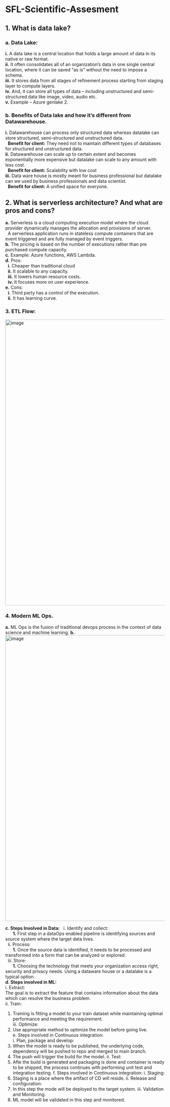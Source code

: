 # SFL-Scientific-Assesment
## 1.	What is data lake?
   ### a.   Data Lake:
   **i.**	A data lake is a central location that holds a large amount of data in its native or raw format.<br/>
   **ii.** It often consolidates all of an organization’s data in one single central location, where it can be saved “as is” without the need to impose a schema.<br/>
   **iii.** It stores data from all stages of refinement process starting from staging layer to compute layers.<br/>
   **iv.**  And, it can store all types of data – including unstructured and semi-structured data like image, video, audio etc.<br/>
   **v.**  Example – Azure genlake 2.<br/>

  ###  b.   Benefits of Data lake and how it’s different from Datawarehouse.
  **i.**  Datawarehouse can process only structured data whereas datalake can store structured, semi-structured and unstructured data.<br/>
     &nbsp; **Benefit for client:** They need not to maintain different types of databases for structured and unstructured data.<br/>
  **ii.**	Datawarehouse can scale up to certain extent and becomes exponentially more expensive but datalake can scale to any amount with less cost.<br/>
    &nbsp; **Benefit for client:** Scalability with low cost<br/>
 **iii.**	Data ware house is mostly meant for business professional but datalake can we used by business professionals and data scientist.<br/>
    &nbsp;  **Benefit for client:** A unified space for everyone.<br/>
## 2.	What is serverless architecture? And what are pros and cons?
**a.**	Serverless is a cloud computing execution model where the cloud provider dynamically manages the allocation and provisions of server.<br/>
&nbsp; A serverless application runs in stateless compute containers that are event triggered and are fully managed by event triggers.<br/>
**b.**	The pricing is based on the number of executions rather than pre purchased compute capacity.<br/>
**c.**	Example: Azure functions, AWS Lambda.<br/>
**d.**	Pros: <br/>
 &nbsp; **i.**	Cheaper than traditional cloud<br/>
  &nbsp; **ii.**	It scalable to any capacity.<br/>
  &nbsp; **iii.**	It lowers human resource costs.<br/>
  &nbsp; **iv.**	It focuses more on user experience.<br/>
**e.**	Cons:<br/>
  &nbsp; **i.**	Third party has a control of the execution.<br/>
  &nbsp; **ii.**	It has learning curve.<br/>
  
### 3.	ETL Flow:
<img width="901" alt="image" src="https://github.com/zainraza09/SFL-Scientific-Assesment/blob/main/ETL_Flow%20Diagram.PNG">

### 4.	Modern ML Ops.
**a.**	ML Ops is the fusion of traditional devops process in the context of data science and machine learning.
**b.**	
 <img width="901" alt="image" src="https://github.com/zainraza09/SFL-Scientific-Assesment/blob/main/MLOPS_Diagram.PNG">

**c.	Steps Involved in Data:**
&nbsp; i.	Identify and collect:<br/>
&nbsp; &nbsp; &nbsp; **1.**	First step in a dataOps enabled pipeline is identifying sources and source system where the target data lives.<br/>
&nbsp; ii.	Process:<br/>
&nbsp; &nbsp; &nbsp; **1.**	Once the source data is identified, it needs to be processed and transformed into a form that can be analyzed or explored.<br/>
&nbsp; iii.	Store:<br/>
&nbsp; &nbsp; &nbsp; **1.**	Choosing the technology that meets your organization access right, security and privacy needs. Using a dataware house or a datalake is a typical option.<br/>
**d.	Steps involved in ML:**<br/>
i.	Extract:<br/>
The goal is to extract the feature that contains information about the data which can resolve the business problem.<br/>
ii.	Train:<br/>
1.	Training is fitting a model to your train dataset while maintaining optimal performance and meeting the requirement.<br/>
iii.	Optimize:<br/>
1.	Use appropriate method to optimize the model before going live.<br/>
e.	Steps involved in Continuous integration:<br/>
i.	Plan, package and develop:
1.	When the model is ready to be published, the underlying code, dependency will be pushed to repo and merged to main branch.
2.	The push will trigger the build for the model.
ii.	Test:
1.	Afte the build is generated and packaging is done and container is ready to be shipped, the process continues with performing unit test and integration testing.
f.	Steps involved in Continuous integration:
i.	Staging:
1.	Staging is a place where the artifact of CD will reside.
ii.	Release and configuration:
1.	In this step the mode will be deployed to the target system.
iii.	Validation and Monitoring.
1.	ML model will be validated in this step and monitored.




